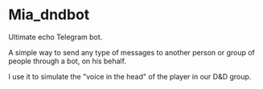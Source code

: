 # Mia_dndbot
 Ultimate echo Telegram bot.
 
A simple way to send any type of messages to another person or group of people through a bot, on his behalf.

I use it to simulate the "voice in the head" of the player in our D&D group.
